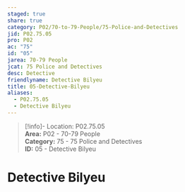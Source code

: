 ```yaml
---  
staged: true  
share: true  
category: P02/70-to-79-People/75-Police-and-Detectives  
jid: P02.75.05  
pro: P02  
ac: "75"  
id: "05"  
jarea: 70-79 People  
jcat: 75 Police and Detectives  
desc: Detective  
friendlyname: Detective Bilyeu  
title: 05-Detective-Bilyeu  
aliases:  
  - P02.75.05  
  - Detective Bilyeu  
---  
```

  
>[!info]- Location: P02.75.05  
>**Area:** P02 - 70-79 People  
>**Category:** 75 - 75 Police and Detectives  
>**ID:** 05 - Detective Bilyeu  
  
# Detective Bilyeu  
